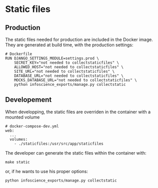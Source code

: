 # Static files

## Production

The static files needed for production are included in the Docker image. They are generated at build time, with the production settings:

    # Dockerfile
    RUN DJANGO_SETTINGS_MODULE=settings.prod \ 
        SECRET_KEY="not needed to collectstaticfiles" \
        ALLOWED_HOST="not needed to collectstaticfiles" \
        SITE_URL="not needed to collectstaticfiles" \
        DATABASE_URL="not needed to collectstaticfiles" \
        MOCKS_DATABASE_URL="not needed to collectstaticfiles" \
        python infoscience_exports/manage.py collectstatic

## Developement

When developping, the static files are overriden in the container with a mounted volume

    # docker-compose-dev.yml
    web:
      ...
      volumes:
        - ./staticfiles:/usr/src/app/staticfiles

The developer can generate the static files within the container with:

    make static

or, if he wants to use his proper options:

    python infoscience_exports/manage.py collectstatic
